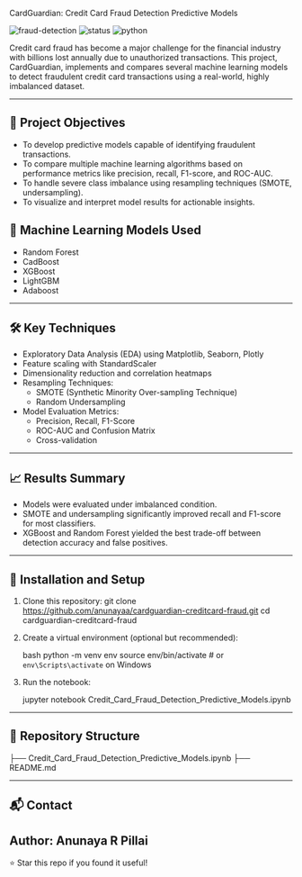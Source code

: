  CardGuardian: Credit Card Fraud Detection Predictive Models

![fraud-detection](https://img.shields.io/badge/Domain-FinTech-blue.svg)
![status](https://img.shields.io/badge/Status-Completed-brightgreen.svg)
![python](https://img.shields.io/badge/Python-3.8%2B-yellow.svg)

Credit card fraud has become a major challenge for the financial industry with billions lost annually due to unauthorized transactions. This project, CardGuardian, implements and compares several machine learning models to detect fraudulent credit card transactions using a real-world, highly imbalanced dataset.

---

## 📌 Project Objectives

- To develop predictive models capable of identifying fraudulent transactions.
- To compare multiple machine learning algorithms based on performance metrics like precision, recall, F1-score, and ROC-AUC.
- To handle severe class imbalance using resampling techniques (SMOTE, undersampling).
- To visualize and interpret model results for actionable insights.

## 🧠 Machine Learning Models Used

- Random Forest
- CadBoost
- XGBoost
- LightGBM
- Adaboost

---

## 🛠 Key Techniques

- Exploratory Data Analysis (EDA) using Matplotlib, Seaborn, Plotly
- Feature scaling with StandardScaler
- Dimensionality reduction and correlation heatmaps
- Resampling Techniques:
  - SMOTE (Synthetic Minority Over-sampling Technique)
  - Random Undersampling
- Model Evaluation Metrics:
  - Precision, Recall, F1-Score
  - ROC-AUC and Confusion Matrix
  - Cross-validation

---

## 📈 Results Summary

- Models were evaluated under imbalanced condition.
- SMOTE and undersampling significantly improved recall and F1-score for most classifiers.
- XGBoost and Random Forest yielded the best trade-off between detection accuracy and false positives.

---

## 🔧 Installation and Setup

1. Clone this repository:
      git clone https://github.com/anunayaa/cardguardian-creditcard-fraud.git
   cd cardguardian-creditcard-fraud


2. Create a virtual environment (optional but recommended):

   bash
   python -m venv env
   source env/bin/activate   # or `env\Scripts\activate` on Windows
   


3. Run the notebook:

      jupyter notebook Credit_Card_Fraud_Detection_Predictive_Models.ipynb
   

---

## 📁 Repository Structure

├── Credit_Card_Fraud_Detection_Predictive_Models.ipynb
├── README.md


---

## 📬 Contact

Author: Anunaya R Pillai
---

⭐️ Star this repo if you found it useful!





